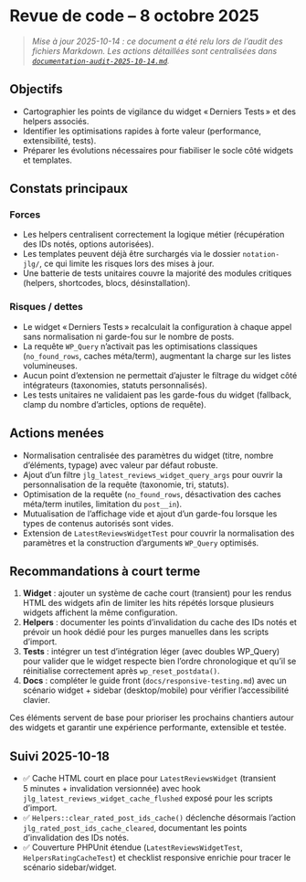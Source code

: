 # Revue de code – 8 octobre 2025

> _Mise à jour 2025-10-14 : ce document a été relu lors de l’audit des fichiers Markdown. Les actions détaillées sont centralisées dans [`documentation-audit-2025-10-14.md`](documentation-audit-2025-10-14.md)._

## Objectifs
- Cartographier les points de vigilance du widget « Derniers Tests » et des helpers associés.
- Identifier les optimisations rapides à forte valeur (performance, extensibilité, tests).
- Préparer les évolutions nécessaires pour fiabiliser le socle côté widgets et templates.

## Constats principaux
### Forces
- Les helpers centralisent correctement la logique métier (récupération des IDs notés, options autorisées).
- Les templates peuvent déjà être surchargés via le dossier `notation-jlg/`, ce qui limite les risques lors des mises à jour.
- Une batterie de tests unitaires couvre la majorité des modules critiques (helpers, shortcodes, blocs, désinstallation).

### Risques / dettes
- Le widget « Derniers Tests » recalculait la configuration à chaque appel sans normalisation ni garde-fou sur le nombre de posts.
- La requête `WP_Query` n’activait pas les optimisations classiques (`no_found_rows`, caches méta/term), augmentant la charge sur les listes volumineuses.
- Aucun point d’extension ne permettait d’ajuster le filtrage du widget côté intégrateurs (taxonomies, statuts personnalisés).
- Les tests unitaires ne validaient pas les garde-fous du widget (fallback, clamp du nombre d’articles, options de requête).

## Actions menées
- Normalisation centralisée des paramètres du widget (titre, nombre d’éléments, typage) avec valeur par défaut robuste.
- Ajout d’un filtre `jlg_latest_reviews_widget_query_args` pour ouvrir la personnalisation de la requête (taxonomie, tri, statuts).
- Optimisation de la requête (`no_found_rows`, désactivation des caches méta/term inutiles, limitation du `post__in`).
- Mutualisation de l’affichage vide et ajout d’un garde-fou lorsque les types de contenus autorisés sont vides.
- Extension de `LatestReviewsWidgetTest` pour couvrir la normalisation des paramètres et la construction d’arguments `WP_Query` optimisés.

## Recommandations à court terme
1. **Widget** : ajouter un système de cache court (transient) pour les rendus HTML des widgets afin de limiter les hits répétés lorsque plusieurs widgets affichent la même configuration.
2. **Helpers** : documenter les points d’invalidation du cache des IDs notés et prévoir un hook dédié pour les purges manuelles dans les scripts d’import.
3. **Tests** : intégrer un test d’intégration léger (avec doubles WP_Query) pour valider que le widget respecte bien l’ordre chronologique et qu’il se réinitialise correctement après `wp_reset_postdata()`.
4. **Docs** : compléter le guide front (`docs/responsive-testing.md`) avec un scénario widget + sidebar (desktop/mobile) pour vérifier l’accessibilité clavier.

Ces éléments servent de base pour prioriser les prochains chantiers autour des widgets et garantir une expérience performante, extensible et testée.

## Suivi 2025-10-18

- ✅ Cache HTML court en place pour `LatestReviewsWidget` (transient 5 minutes + invalidation versionnée) avec hook `jlg_latest_reviews_widget_cache_flushed` exposé pour les scripts d’import.
- ✅ `Helpers::clear_rated_post_ids_cache()` déclenche désormais l’action `jlg_rated_post_ids_cache_cleared`, documentant les points d’invalidation des IDs notés.
- ✅ Couverture PHPUnit étendue (`LatestReviewsWidgetTest`, `HelpersRatingCacheTest`) et checklist responsive enrichie pour tracer le scénario sidebar/widget.
